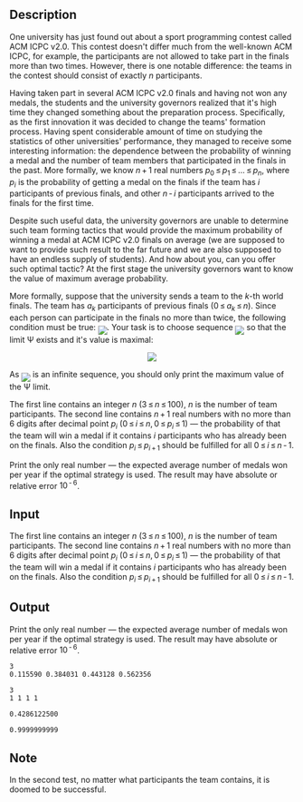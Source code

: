 ## Description

<div><p>One university has just found out about a sport programming contest called ACM ICPC v2.0. This contest doesn't differ much from the well-known ACM ICPC, for example, the participants are not allowed to take part in the finals more than two times. However, there is one notable difference: the teams in the contest should consist of exactly <span class="tex-span"><i>n</i></span> participants.</p><p>Having taken part in several ACM ICPC v2.0 finals and having not won any medals, the students and the university governors realized that it's high time they changed something about the preparation process. Specifically, as the first innovation it was decided to change the teams' formation process. Having spent considerable amount of time on studying the statistics of other universities' performance, they managed to receive some interesting information: the dependence between the probability of winning a medal and the number of team members that participated in the finals in the past. More formally, we know <span class="tex-span"><i>n</i> + 1</span> real numbers <span class="tex-span"><i>p</i><sub class="lower-index">0</sub> ≤ <i>p</i><sub class="lower-index">1</sub> ≤ ... ≤ <i>p</i><sub class="lower-index"><i>n</i></sub></span>, where <span class="tex-span"><i>p</i><sub class="lower-index"><i>i</i></sub></span> is the probability of getting a medal on the finals if the team has <span class="tex-span"><i>i</i></span> participants of previous finals, and other <span class="tex-span"><i>n</i> - <i>i</i></span> participants arrived to the finals for the first time.</p><p>Despite such useful data, the university governors are unable to determine such team forming tactics that would provide the maximum probability of winning a medal at ACM ICPC v2.0 finals on average (we are supposed to want to provide such result to the far future and we are also supposed to have an endless supply of students). And how about you, can you offer such optimal tactic? At the first stage the university governors want to know the value of maximum average probability.</p><p>More formally, suppose that the university sends a team to the <span class="tex-span"><i>k</i></span>-th world finals. The team has <span class="tex-span"><i>a</i><sub class="lower-index"><i>k</i></sub></span> participants of previous finals (<span class="tex-span">0 ≤ <i>a</i><sub class="lower-index"><i>k</i></sub> ≤ <i>n</i></span>). Since each person can participate in the finals no more than twice, the following condition must be true: <img align="middle" class="tex-formula" src="file://w6wJC7ij.png" style="max-width: 100.0%;max-height: 100.0%;">. Your task is to choose sequence <img align="middle" class="tex-formula" src="file://VylJNVry.png" style="max-width: 100.0%;max-height: 100.0%;"> so that the limit <span class="tex-span">Ψ</span> exists and it's value is maximal:</p><center class="tex-equation"><img align="middle" class="tex-formula" src="file://Occ75GuY.png" style="max-width: 100.0%;max-height: 100.0%;"></center><p>As <img align="middle" class="tex-formula" src="file://93O7Deyz.png" style="max-width: 100.0%;max-height: 100.0%;"> is an infinite sequence, you should only print the maximum value of the <span class="tex-span">Ψ</span> limit.</p></div><div class="input-specification"><p>The first line contains an integer <span class="tex-span"><i>n</i></span> (<span class="tex-span">3 ≤ <i>n</i> ≤ 100</span>), <span class="tex-span"><i>n</i></span> is the number of team participants. The second line contains <span class="tex-span"><i>n</i> + 1</span> real numbers with no more than 6 digits after decimal point <span class="tex-span"><i>p</i><sub class="lower-index"><i>i</i></sub></span> (<span class="tex-span">0 ≤ <i>i</i> ≤ <i>n</i>, 0 ≤ <i>p</i><sub class="lower-index"><i>i</i></sub> ≤ 1</span>) — the probability of that the team will win a medal if it contains <span class="tex-span"><i>i</i></span> participants who has already been on the finals. Also the condition <span class="tex-span"><i>p</i><sub class="lower-index"><i>i</i></sub> ≤ <i>p</i><sub class="lower-index"><i>i</i> + 1</sub></span> should be fulfilled for all <span class="tex-span">0 ≤ <i>i</i> ≤ <i>n</i> - 1</span>.</p></div><div class="output-specification"><p>Print the only real number — the expected average number of medals won per year if the optimal strategy is used. The result may have absolute or relative error <span class="tex-span">10<sup class="upper-index"> - 6</sup></span>.</p></div>

## Input

<p>The first line contains an integer <span class="tex-span"><i>n</i></span> (<span class="tex-span">3 ≤ <i>n</i> ≤ 100</span>), <span class="tex-span"><i>n</i></span> is the number of team participants. The second line contains <span class="tex-span"><i>n</i> + 1</span> real numbers with no more than 6 digits after decimal point <span class="tex-span"><i>p</i><sub class="lower-index"><i>i</i></sub></span> (<span class="tex-span">0 ≤ <i>i</i> ≤ <i>n</i>, 0 ≤ <i>p</i><sub class="lower-index"><i>i</i></sub> ≤ 1</span>) — the probability of that the team will win a medal if it contains <span class="tex-span"><i>i</i></span> participants who has already been on the finals. Also the condition <span class="tex-span"><i>p</i><sub class="lower-index"><i>i</i></sub> ≤ <i>p</i><sub class="lower-index"><i>i</i> + 1</sub></span> should be fulfilled for all <span class="tex-span">0 ≤ <i>i</i> ≤ <i>n</i> - 1</span>.</p>

## Output

<p>Print the only real number — the expected average number of medals won per year if the optimal strategy is used. The result may have absolute or relative error <span class="tex-span">10<sup class="upper-index"> - 6</sup></span>.</p>





```input1
3
0.115590 0.384031 0.443128 0.562356

```




```input2
3
1 1 1 1

```




```output1
0.4286122500

```




```output2
0.9999999999

```



## Note

<p>In the second test, no matter what participants the team contains, it is doomed to be successful.</p>
